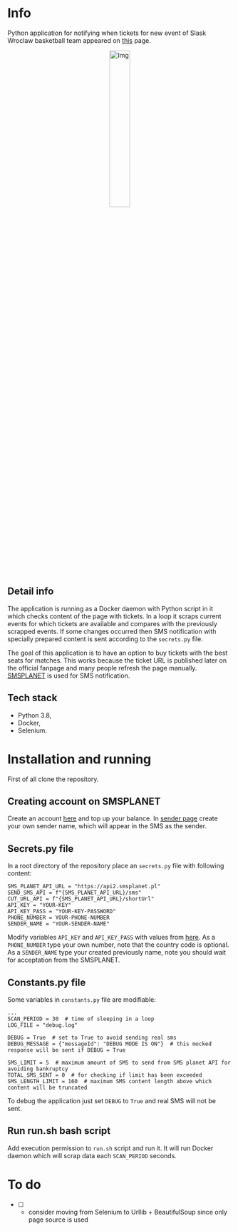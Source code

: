 # Info

Python application for notifying when tickets for new event of Slask Wroclaw basketball team appeared on [this](http://wks-slask.abilet.pl/) page.  

<p align="center">
  <img src="https://github.com/radosz99/slask-events-bot/blob/main/screen.png" width=30% alt="Img"/>
</p>

## Detail info
The application is running as a Docker daemon with Python script in it which checks content of the page with tickets. In a loop it scraps current events for which tickets are available and compares with the previously scrapped events. If some changes occurred then SMS notification with specially prepared content is sent according to the `secrets.py` file.  

The goal of this application is to have an option to buy tickets with the best seats for matches. This works because the ticket URL is published later on the official fanpage and many people refresh the page manually.
[SMSPLANET](https://smsplanet.pl/) is used for SMS notification. 

## Tech stack
- Python 3.8,
- Docker,
- Selenium.

# Installation and running
First of all clone the repository.

## Creating account on SMSPLANET
Create an account [here](https://panel.smsplanet.pl/register) and top up your balance. In [sender page](https://panel.smsplanet.pl/s/sender) create your own sender name, which will appear in the SMS as the sender.

## Secrets.py file
In a root directory of the repository place an `secrets.py` file with following content:
```
SMS_PLANET_API_URL = "https://api2.smsplanet.pl"
SEND_SMS_API = f"{SMS_PLANET_API_URL}/sms"
CUT_URL_API = f"{SMS_PLANET_API_URL}/shortUrl"
API_KEY = "YOUR-KEY"
API_KEY_PASS = "YOUR-KEY-PASSWORD"
PHONE_NUMBER = YOUR-PHONE-NUMBER
SENDER_NAME = "YOUR-SENDER-NAME"
```
Modify variables `API_KEY` and `API_KEY_PASS` with values from [here](https://panel.smsplanet.pl/s/api). As a `PHONE_NUMBER` type your own number, note that the country code is optional. As a `SENDER_NAME` type your created previously name, note you should wait for acceptation from the SMSPLANET.

## Constants.py file
Some variables in `constants.py` file are modifiable:
```
...
SCAN_PERIOD = 30  # time of sleeping in a loop
LOG_FILE = "debug.log"

DEBUG = True  # set to True to avoid sending real sms
DEBUG_MESSAGE = {"messageId": "DEBUG MODE IS ON"}  # this mocked response will be sent if DEBUG = True

SMS_LIMIT = 5  # maximum amount of SMS to send from SMS planet API for avoiding bankruptcy
TOTAL_SMS_SENT = 0  # for checking if limit has been exceeded
SMS_LENGTH_LIMIT = 160  # maximum SMS content length above which content will be truncated
```
To debug the application just set `DEBUG` to `True` and real SMS will not be sent.

## Run run.sh bash script
Add execution permission to `run.sh` script and run it. It will run Docker daemon which will scrap data each `SCAN_PERIOD` seconds.
# To do

- [ ] - consider moving from Selenium to Urllib + BeautifulSoup since only page source is used
